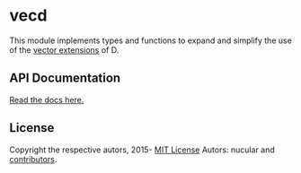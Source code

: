 vecd
====

This module implements types and functions to expand and simplify the use of
the [vector extensions](http://dlang.org/simd.html) of D.

API Documentation
-----------------

[Read the docs here.](https://nucular.github.io/vecd/docs/index.html)

License
-------

Copyright the respective autors, 2015-
[MIT License](http://opensource.org/licenses/MIT)
Autors: nucular and [contributors](https://github.com/nucular/vecd/contributors).
